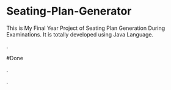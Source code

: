 # Seating-Plan-Generator

This is My Final Year Project of Seating Plan Generation During Examinations. It is totally developed using Java Language.




















































































































































































.





















































#Done










































































































.




































































































































































































































































































































































































































































































.







































